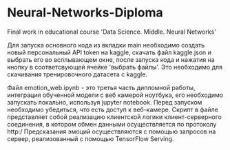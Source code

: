# Neural-Networks-Diploma
Final work in educational course 'Data Science. Middle. Neural Networks' 


Для запуска основного кода из вкладки main необходимо создать новый персональный API token на kaggle, 
скачать файл kaggle.json и выбрать его во всплывающем окне, после запуска кода и нажатия на кнопку в соответсвующей ячейке
'выбрать файлы'. Это необходимо для скачивания тренировочного датасета с kaggle.

Файл emotion_web.ipynb - это третья часть дипломной работы, интеграция обученной модели с веб камерой ноутбука,
его необходимо запускать локально, используя jupyter notebook.
Перед запуском необходимо убедиться, что есть доступ к веб-камере.
Скрипт в файле представляет собой реализацию клиентской логики клиент-серверного соединения, в котором обмен данными осуществляется по протоколу http:/
Предсказания эмоций осуществляются с помощью запросов на сервер, реализованный с помощью TensorFlow Serving.

